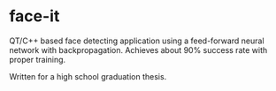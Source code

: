 # face-it

QT/C++ based face detecting application using a feed-forward neural network with backpropagation. 
Achieves about 90% success rate with proper training.

Written for a high school graduation thesis.
